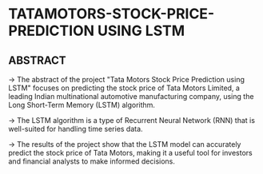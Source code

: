 # TATAMOTORS-STOCK-PRICE-PREDICTION USING LSTM

## ABSTRACT

 -> The abstract of the project "Tata Motors Stock Price Prediction using LSTM" focuses on predicting the stock price of Tata Motors Limited, a leading Indian multinational automotive manufacturing company, using the Long Short-Term Memory (LSTM) algorithm. 

-> The LSTM algorithm is a type of Recurrent Neural Network (RNN) that is well-suited for handling time series data. 

-> The results of the project show that the LSTM model can accurately predict the stock price of Tata Motors, making it a useful tool for investors and financial analysts to make informed decisions.
